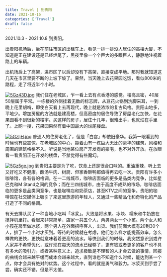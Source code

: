 ```yaml
---
title: Travel | 到贵阳
date: 2021-10-16
categories: ['Travel']
draft: false
---
```


2021.10.3 - 2021.10.8 到贵阳。

出贵阳机场后，坐在前往市区的出租车上，看见一排一排没人居住的高楼大厦，不知道是正在建设还是已经烂尾了，黑夜里像一个个巨大的多眼巨人，静静地注视着路上的车辆。

出机场后上了高架，进市区了以后却没有下高架，直接变成平地。那时我就知道这几天在市区里要不断的上坡下坡了。果然，当天晚上去花果园吃饭，看似800米的路程，走了将近半个小时。


[![5Gz43D.jpg](https://z3.ax1x.com/2021/10/16/5Gz43D.jpg)](https://imgtu.com/i/5Gz43D)
我们住在老城区，乍一看上去有点香港的感觉。楼高且密，40层50层属于平常。一栋楼的外侧挂着无数的标志牌，从豆花火锅到洗脚采耳，一到晚上花里胡哨，即使白天看上去再现代，晚上就是浓浓的复古风格。贵阳山地多，平地少。增加房屋的方法就是建高楼，但高密度的居住导致了房屋老化加快，在花果园看不到很新的楼宇。买这样的房子，居住十几年，很难出手，也就烂在手里了。上网一搜，花果园果然有着中国最大的烂尾楼盘。


[![5GzIjH.jpg](https://z3.ax1x.com/2021/10/16/5GzIjH.jpg)](https://imgtu.com/i/5GzIjH)
普通人的住房老化了，但是「白宫」却依旧豪华。我第一眼看到的时候也有些震惊，在老城区的中心，靠着山有一栋巨大无比的豪华的建筑，风格和周围的建筑格格不入。听说是当地某位房产开发商的豪宅，也不对外开放。在放眼看一看贵阳正在开发的楼盘，不禁觉得有些魔幻。

[![5Gz5ge.jpg](https://z3.ax1x.com/2021/10/16/5Gz5ge.jpg)](https://imgtu.com/i/5Gz5ge)
到贵阳主要是为了吃，饮食上还是很合口味的。重油重辣，听上去又好吃又不健康。酸汤牛肉、树厨、但家香酥鸭都值得再去吃一次。贵阳有许多小咖啡馆，各有各的格调。在一二线城市，咖啡店面临的更多是品类内竞争，比如星巴克和M Stand之间的竞争；而在三四线城市，由于高度不成熟的市场，咖啡店面临的更多是品类间竞争，也是咖啡店和奶茶店，甚至KTV之间的竞争。贵阳的咖啡馆在社交媒体上吸引了来这里旅游的年轻人，又通过一些精品化和奇特化的产品打造了不同的格调。

有天去排队买了一种当地小吃叫「冰浆」。大致是将水果、冰块、糯米和牛奶放在搅拌机里打。看起来非常简单，店家一共五个人，两男两女一个小孩。两个女人和小孩在房里做冰浆，两个男人在外面招呼客人，出货。我们前面大概有20到30个人，排了一个小时才买到。等待的时候就在考虑，他们怎么样才能提高效率，怎么样做的更快，更快就意味着着更高的流水。等快到我们的时候，我突然意识到或许人家并不希望优化，或许现在每天的流水已经够了，更有钱或者更多的客户也不具有多大的吸引力。或者某种意义上，追求极致是不理智的人才会去做的事情，回报的曲线会越来越平缓而成本会越来越大，直到谁也不知道什么时候，能达到某一个点，你才会具有绝对的优势。这个过程中，看的就是勇气和毅力。冰浆买到手尝了尝，确实还不错，但是不太值。


